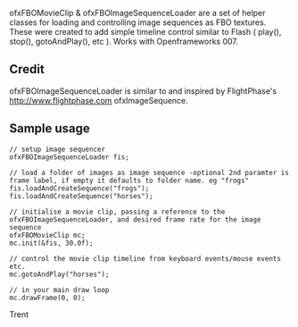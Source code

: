 ofxFBOMovieClip & ofxFBOImageSequenceLoader are a set of helper classes for loading and controlling image sequences as FBO textures. These were created to add simple timeline control similar to Flash ( play(), stop(), gotoAndPlay(), etc ). Works with Openframeworks 007.

## Credit ##
ofxFBOImageSequenceLoader is similar to and inspired by FlightPhase's http://www.flightphase.com ofxImageSequence.

## Sample usage ##
	// setup image sequencer
	ofxFBOImageSequenceLoader fis;

	// load a folder of images as image sequence -optional 2nd paramter is frame label, if empty it defaults to folder name. eg "frogs"
	fis.loadAndCreateSequence("frogs");
	fis.loadAndCreateSequence("horses");

	// initialise a movie clip, passing a reference to the ofxFBOImageSequenceLoader, and desired frame rate for the image sequence
	ofxFBOMovieClip mc;
	mc.init(&fis, 30.0f);

	// control the movie clip timeline from keyboard events/mouse events etc.
	mc.gotoAndPlay("horses");

	// in your main draw loop
	mc.drawFrame(0, 0);

Trent